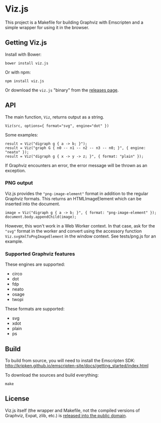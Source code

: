 # Viz.js

This project is a Makefile for building Graphviz with Emscripten and a simple wrapper for using it in the browser.

## Getting Viz.js

Install with Bower:

    bower install viz.js

Or with npm:

    npm install viz.js

Or download the `viz.js` "binary" from the [releases page](https://github.com/mdaines/viz.js/releases).

## API

The main function, `Viz`, returns output as a string.

    Viz(src, options={ format="svg", engine="dot" })

Some examples:

    result = Viz("digraph g { a -> b; }");
    result = Viz("graph G { n0 -- n1 -- n2 -- n3 -- n0; }", { engine: "neato" });
    result = Viz("digraph g { x -> y -> z; }", { format: "plain" });

If Graphviz encounters an error, the error message will be thrown as an exception.

### PNG output

Viz.js provides the `"png-image-element"` format in addition to the regular Graphviz formats. This returns an HTMLImageElement which can be inserted into the document.

    image = Viz("digraph g { a -> b; }", { format: "png-image-element" });
    document.body.appendChild(image);

However, this won't work in a Web Worker context. In that case, ask for the `"svg"` format in the worker and convert using the accessory function `Viz.svgXmlToPngImageElement` in the window context. See tests/png.js for an example.

### Supported Graphviz features

These engines are supported:

- circo
- dot
- fdp
- neato
- osage
- twopi

These formats are supported:

- svg
- xdot
- plain
- ps

## Build

To build from source, you will need to install the Emscripten SDK: http://kripken.github.io/emscripten-site/docs/getting_started/index.html

To download the sources and build everything:

    make

## License

Viz.js itself (the wrapper and Makefile, not the compiled versions of Graphviz, Expat, zlib, etc.) is [released into the public domain](./LICENSE).
